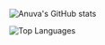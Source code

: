 ![Anuva's GitHub stats](https://github-readme-stats.vercel.app/api?username=technisRahulk&count_private=true&show_icons=true&theme=tokyonight)

![Top Languages](https://github-readme-stats.vercel.app/api/top-langs/?username=technisRahulk&langs_count=8&theme=tokyonight&layout=compact)

<!--
**technisRahulk/technisRahulk** is a ✨ _special_ ✨ repository because its `README.md` (this file) appears on your GitHub profile.

Here are some ideas to get you started:

- 🔭 I’m currently working on ...
- 🌱 I’m currently learning ...
- 👯 I’m looking to collaborate on ...
- 🤔 I’m looking for help with ...
- 💬 Ask me about ...
- 📫 How to reach me: ...
- 😄 Pronouns: ...
- ⚡ Fun fact: ...
-->
